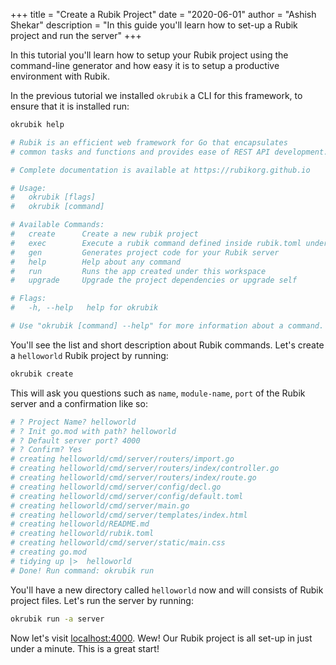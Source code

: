 +++
title = "Create a Rubik Project"
date = "2020-06-01"
author = "Ashish Shekar"
description = "In this guide you'll learn how to set-up a Rubik project and run the server"
+++

In this tutorial you'll learn how to setup your Rubik project using the command-line generator and how easy
it is to setup a productive environment with Rubik.

In the previous tutorial we installed `okrubik` a CLI for this framework, to ensure that it is installed run:
```bash
okrubik help

# Rubik is an efficient web framework for Go that encapsulates
# common tasks and functions and provides ease of REST API development.

# Complete documentation is available at https://rubikorg.github.io

# Usage:
#   okrubik [flags]
#   okrubik [command]

# Available Commands:
#   create      Create a new rubik project
#   exec        Execute a rubik command defined inside rubik.toml under [x] object
#   gen         Generates project code for your Rubik server
#   help        Help about any command
#   run         Runs the app created under this workspace
#   upgrade     Upgrade the project dependencies or upgrade self

# Flags:
#   -h, --help   help for okrubik

# Use "okrubik [command] --help" for more information about a command.
```

You'll see the list and short description about Rubik commands. Let's create a `helloworld` 
Rubik project by running:

```bash
okrubik create
```

This will ask you questions such as `name`, `module-name`, `port` of the Rubik server and a 
confirmation like so:
```bash
# ? Project Name? helloworld
# ? Init go.mod with path? helloworld
# ? Default server port? 4000
# ? Confirm? Yes
# creating helloworld/cmd/server/routers/import.go
# creating helloworld/cmd/server/routers/index/controller.go
# creating helloworld/cmd/server/routers/index/route.go
# creating helloworld/cmd/server/config/decl.go
# creating helloworld/cmd/server/config/default.toml
# creating helloworld/cmd/server/main.go
# creating helloworld/cmd/server/templates/index.html
# creating helloworld/README.md
# creating helloworld/rubik.toml
# creating helloworld/cmd/server/static/main.css
# creating go.mod
# tidying up |>  helloworld
# Done! Run command: okrubik run
```

You'll have a new directory called `helloworld` now and will consists of Rubik project files.
Let's run the server by running:
```bash
okrubik run -a server
```

Now let's visit [localhost:4000](http://localhost:4000). Wew! Our Rubik project is all set-up in just 
under a minute. This is a great start!